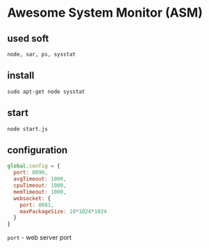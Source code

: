 # Awesome System Monitor (ASM)

## used soft

`node, sar, ps, sysstat`

## install

`sudo apt-get node sysstat`

## start

`
  node start.js
`


## configuration

```javascript
global.config = {
  port: 8090,
  avgTimeout: 1000,
  cpuTimeout: 1000,
  memTimeout: 1000,
  websocket: {
    port: 8081,
    maxPackageSize: 10*1024*1024
  }
}
```

`port` - web server port
